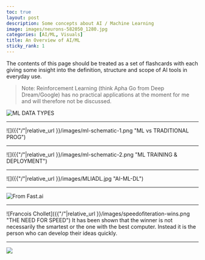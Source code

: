 ```yaml
---
toc: true
layout: post
description: Some concepts about AI / Machine Learning
image: images/neurons-582050_1280.jpg
categories: [AI/ML, Visuals]
title: An Overview of AI/ML
sticky_rank: 1
---
```


The contents of this page should be treated as a set of flashcards with each giving some insight into the definition, structure and scope of AI tools in everyday use. 
>  Note: Reinforcement Learning (think Apha Go from Deep Dream/Google) has no practical applications at the moment for me and will therefore not be discussed.


![]({{"/"|relative_url}}/images/ai-makeup.png "ML DATA TYPES")

---

![]({{"/"|relative_url }}/images/ml-schematic-1.png "ML vs TRADITIONAL PROG")

---

![]({{"/"|relative_url }}/images/ml-schematic-2.png "ML TRAINING & DEPLOYMENT")

---

![]({{"/"|relative_url }}/images/MLIADL.jpg "AI-ML-DL")

---

![From Fast.ai]({{"/"|relative_url}}/images/fastai-avenues.png "AI/ML Usage Landscape")

---

![Francois Chollet]({{"/"|relative_url }}/images/speedofiteration-wins.png "THE NEED FOR SPEED")
It has been shown that the winner is not necessarily the smartest or the one with the best computer. Instead it is the person who can develop their ideas quickly.

---

![]({{"/"|relative_url}}/images/onpointai_logo.gif)

